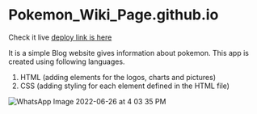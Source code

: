 # Pokemon_Wiki_Page.github.io
Check it live
[deploy link is here](https://chhaya-bobade.github.io/Pokemon_Wiki_Page.github.io/)

It is a simple Blog website gives information about pokemon. This app is created using following languages.
1. HTML (adding elements for the logos, charts and pictures)
2. CSS (adding styling for each element defined in the HTML file)

![WhatsApp Image 2022-06-26 at 4 03 35 PM](https://user-images.githubusercontent.com/91379325/175810144-b077a7ab-50f9-49f5-a1f9-204ec0f344df.jpeg)
